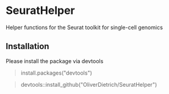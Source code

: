 # SeuratHelper
Helper functions for the Seurat toolkit for single-cell genomics

## Installation
Please install the package via devtools

> install.packages("devtools")

> devtools::install_github("OliverDietrich/SeuratHelper")
